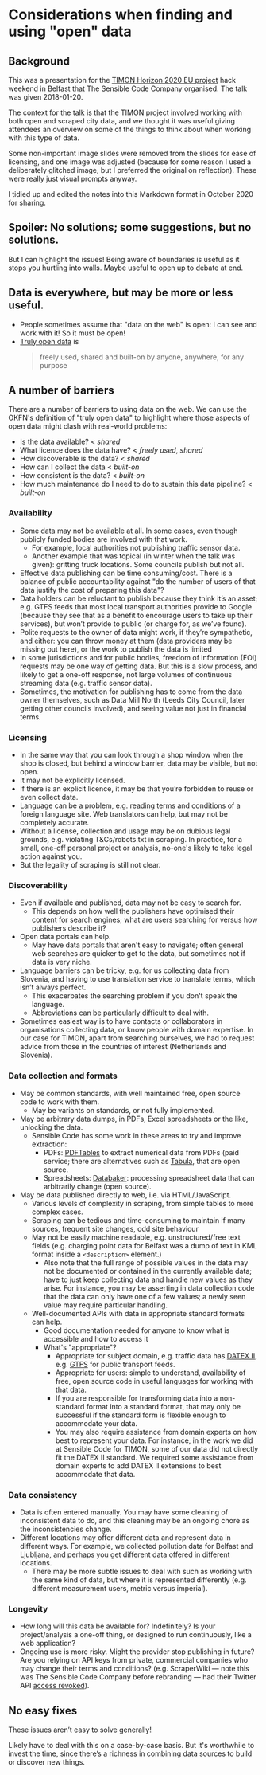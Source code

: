 # Considerations when finding and using "open" data

## Background

This was a presentation for the [TIMON Horizon 2020 EU
project](https://www.timon-project.eu/) hack weekend in Belfast that The
Sensible Code Company organised. The talk was given 2018-01-20. 

The context for the talk is that the TIMON project involved working with
both open and scraped city data, and we thought it was useful giving
attendees an overview on some of the things to think about when working
with this type of data.

Some non-important image slides were removed from the slides for ease of
licensing, and one image was adjusted (because for some reason I used a
deliberately glitched image, but I preferred the original on
reflection). These were really just visual prompts anyway.

I tidied up and edited the notes into this Markdown format in October
2020 for sharing.

## Spoiler: No solutions; some suggestions, but no solutions.

But I can highlight the issues! Being aware of boundaries is useful as
it stops you hurtling into walls. Maybe useful to open up to debate at
end.

## Data is everywhere, but may be more or less useful.

* People sometimes assume that "data on the web" is open: I can see and
  work with it! So it must be open!
* [Truly open
  data](https://blog.okfn.org/2013/10/03/defining-open-data/) is
  > freely used, shared and built-on by anyone, anywhere, for any
  > purpose

## A number of barriers

There are a number of barriers to using data on the web. We can use the
OKFN's definition of "truly open data" to highlight where those aspects
of open data might clash with real-world problems:

* Is the data available? < *shared*
* What licence does the data have? < *freely used*, *shared*
* How discoverable is the data? < *shared*
* How can I collect the data < *built-on*
* How consistent is the data? < *built-on*
* How much maintenance do I need to do to sustain this data pipeline? <
  *built-on*

### Availability

* Some data may not be available at all. In some cases, even
  though publicly funded bodies are involved with that work.
    * For example, local authorities not publishing traffic sensor data.
    * Another example that was topical (in winter when the talk was
      given): gritting truck locations. Some councils publish but not
      all.
* Effective data publishing can be time consuming/cost. There is a
  balance of public accountability against "do the number of users of
  that data justify the cost of preparing this data"?
* Data holders can be reluctant to publish because they think it’s an
  asset; e.g. GTFS feeds that most local transport authorities provide
  to Google (because they see that as a benefit to encourage users to
  take up their services), but won’t provide to public (or charge for,
  as we’ve found).
* Polite requests to the owner of data might work, if they’re
  sympathetic, and either: you can throw money at them (data providers
  may be missing out here), or the work to publish the data is limited
* In some jurisdictions and for public bodies, freedom of information
  (FOI) requests may be one way of getting data. But this is a slow
  process, and likely to get a one-off response, not large volumes of
  continuous streaming data (e.g. traffic sensor data).
* Sometimes, the motivation for publishing has to come from the data
  owner themselves, such as Data Mill North (Leeds City Council, later
  getting other councils involved), and seeing value not just in
  financial terms.

### Licensing

* In the same way that you can look through a shop window when the shop
  is closed, but behind a window barrier, data may be visible, but not
  open.
* It may not be explicitly licensed.
* If there is an explicit licence, it may be that you’re forbidden to
  reuse or even collect data.
* Language can be a problem, e.g. reading terms and conditions of a
  foreign language site. Web translators can help, but may not be
  completely accurate. 
* Without a license, collection and usage may be on dubious legal grounds, e.g.
  violating T&Cs/robots.txt in scraping. In practice, for a small,
  one-off personal project or analysis, no-one's likely to take legal
  action against you.
* But the legality of scraping is still not clear.

### Discoverability

* Even if available and published, data may not be easy to search for.
  * This depends on how well the publishers have optimised their content
    for search engines; what are users searching for versus how
    publishers describe it?
* Open data portals can help.
  * May have data portals that aren't easy to navigate; often general
    web searches are quicker to get to the data, but sometimes not if
    data is very niche.
* Language barriers can be tricky, e.g. for us collecting data from
  Slovenia, and having to use translation service to translate terms,
  which isn’t always perfect.
  * This exacerbates the searching problem if you don't speak the
    language.
  * Abbreviations can be particularly difficult to deal with.
* Sometimes easiest way is to have contacts or collaborators in
  organisations collecting data, or know people with domain expertise.
  In our case for TIMON, apart from searching ourselves, we had to
  request advice from those in the countries of interest (Netherlands
  and Slovenia).
 
### Data collection and formats

* May be common standards, with well maintained free, open source code
  to work with them.
  * May be variants on standards, or not fully implemented.
* May be arbitrary data dumps, in PDFs, Excel spreadsheets or the like,
  unlocking the data.
  * Sensible Code has some work in these areas to try and improve
    extraction:
    * PDFs: [PDFTables](https://pdftables.com/) to extract numerical
      data from PDFs (paid service; there are alternatives such as
      [Tabula](https://github.com/tabulapdf/tabula), that are open
      source.
    * Spreadsheets:
      [Databaker](https://github.com/sensiblecodeio/databaker/):
      processing spreadsheet data that can arbitrarily change (open
      source).
* May be data published directly to web, i.e. via HTML/JavaScript.
  * Various levels of complexity in scraping, from simple tables to more
    complex cases.
  * Scraping can be tedious and time-consuming to maintain if many
    sources, frequent site changes, odd site behaviour
  * May not be easily machine readable, e.g. unstructured/free text
    fields (e.g. charging point data for Belfast was a dump of text in
    KML format inside a `<description>` element.)
    * Also note that the full range of possible values in the data may
      not be documented or contained in the currently available data;
      have to just keep collecting data and handle new values as they
      arise. For instance, you may be asserting in data collection code that
      the data can only have one of a few values; a newly seen value may
      require particular handling.
  * Well-documented APIs with data in appropriate standard formats can
    help.
    * Good documentation needed for anyone to know what is accessible
      and how to access it
    * What's "appropriate"?
      * Appropriate for subject domain, e.g. traffic data has [DATEX
        II](https://www.datex2.eu/),
        e.g. [GTFS](https://developers.google.com/transit/gtfs) for
        public transport feeds.
      * Appropriate for users: simple to understand, availability of
        free, open source code in useful languages for working with that
        data.
      * If you are responsible for transforming data into a non-standard
        format into a standard format, that may only be successful if
        the standard form is flexible enough to accommodate your data.
      * You may also require assistance from domain experts on how best
        to represent your data. For instance, in the work we did at
        Sensible Code for TIMON, some of our data did not directly fit
        the DATEX II standard. We required some assistance from domain
        experts to add DATEX II extensions to best accommodate that
        data.

### Data consistency

* Data is often entered manually. You may have some cleaning of
  inconsistent data to do, and this cleaning may be an ongoing chore as
  the inconsistencies change.
* Different locations may offer different data and represent data in
  different ways. For example, we collected pollution data for Belfast
  and Ljubljana, and perhaps you get different data offered in different
  locations.
  * There may be more subtle issues to deal with such as working with
    the same kind of data, but where it is represented differently (e.g.
    different measurement users, metric versus imperial).

### Longevity

* How long will this data be available for? Indefinitely? Is your
  project/analysis a one-off thing, or designed to run continuously,
  like a web application?
* Ongoing use is more risky. Might the provider stop publishing in
  future? Are you relying on API keys from private, commercial companies
  who may change their terms and conditions? (e.g.  ScraperWiki — note
  this was The Sensible Code Company before rebranding — had their Twitter API
  [access
  revoked](https://scraperwiki.com/2014/08/the-story-of-getting-twitter-data-and-its-missing-middle/)).

## No easy fixes

These issues aren’t easy to solve generally!

Likely have to deal with this on a case-by-case basis. But it's
worthwhile to invest the time, since there’s a richness in combining
data sources to build or discover new things.
